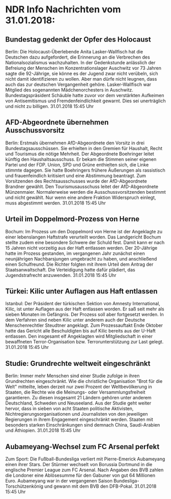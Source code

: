 # NDR Info Nachrichten vom 31.01.2018:


## Bundestag gedenkt der Opfer des Holocaust
Berlin: Die Holocaust-Überlebende Anita Lasker-Wallfisch hat die Deutschen dazu aufgefordert, die Erinnerung an die Verbrechen des Nationalsozialismus wachzuhalten. In der Gedenkstunde anlässlich der Befreiung der Menschen im Konzentrationslager Auschwitz vor 73 Jahren sagte die 92-Jährige, sie könne es der Jugend zwar nicht verübeln, sich nicht damit identifizieren zu wollen. Aber man dürfe nicht leugnen, dass auch das zur deutschen Vergangenheit gehöre. Lasker-Wallfisch war Mitglied des sogenannten Mädchenorchesters in Auschwitz. Bundestagspräsident Schäuble hatte zuvor vor dem verstärkten Aufkeimen von Antisemitismus und Fremdenfeindlichkeit gewarnt. Dies sei unerträglich und nicht zu billigen. 31.01.2018 15:45 Uhr 

## AFD-Abgeordnete übernehmen Ausschussvorsitz
Berlin: Erstmals übernehmen AfD-Abgeordnete den Vorsitz in drei Bundestagsausschüssen. Sie erhielten in den Gremien für Haushalt, Recht und Tourismus die nötige Mehrheit. Der Abgeordnete Boehringer leitet künftig den Haushaltsausschuss. Er bekam die Stimmen seiner eigenen Partei und der FDP. Union, SPD und Grüne enthielten sich, die Linke stimmte dagegen. Sie hatte Boehringers frühere Äußerungen als rassistisch und frauenfeindlich kritisiert und eine Abstimmung beantragt. Zum Vorsitzenden des Rechtsausschusses wurde der AfD-Abgeordnete Brandner gewählt. Den Tourismusausschuss leitet der AfD-Abgeordnete Münzenmaier. Normalerweise werden die Ausschussvorsitzenden bestimmt und nicht gewählt. Nur wenn eine andere Fraktion Widerspruch einlegt, muss abgestimmt werden. 31.01.2018 15:45 Uhr 

## Urteil im Doppelmord-Prozess von Herne
Bochum: Im Prozess um den Doppelmord von Herne ist der Angeklagte zu einer lebenslangen Haftstrafe verurteilt worden. Das Landgericht Bochum stellte zudem eine besondere Schwere der Schuld fest. Damit kann er nach 15 Jahren nicht vorzeitig aus der Haft entlassen werden. Der 20-Jährige hatte im Prozess gestanden, im vergangenen Jahr zunächst einen neunjährigen Nachbarsjungen umgebracht zu haben, und anschließend einen Schulfreund. Die Richter folgten mit ihrem Urteil dem Antrag der Staatsanwaltschaft. Die Verteidigung hatte dafür plädiert, das Jugendstrafrecht anzuwenden. 31.01.2018 15:45 Uhr 

## Türkei: Kilic unter Auflagen aus Haft entlassen
Istanbul: Der Präsident der türkischen Sektion von Amnesty International, Kilic, ist unter Auflagen aus der Haft entlassen worden. Er saß seit mehr als sieben Monaten im Gefängnis. Der Prozess soll aber fortgesetzt werden. In dem Verfahren sind neben Kilic unter anderem auch der Deutsche Menschenrechtler Steudtner angeklagt. Zum Prozessauftakt Ende Oktober hatte das Gericht alle Beschuldigten bis auf Kilic bereits aus der U-Haft entlassen. Den insgesamt elf Angeklagten wird Mitgliedschaft in einer bewaffneten Terror-Organisation bzw. Terrorunterstützung zur Last gelegt. 31.01.2018 15:45 Uhr 

## Studie: Grundrechte weltweit eingeschränkt
Berlin: Immer mehr Menschen sind einer Studie zufolge in ihren Grundrechten eingeschränkt. Wie die christliche Organisation "Brot für die Welt" mitteilte, leben derzeit nur zwei Prozent der Weltbevölkerung in Staaten, die Rechte wie die Meinungs- oder Versammlungsfreiheit garantieren. Zu diesen insgesamt 21 Ländern gehören unter anderem Deutschland, Schweden und Neuseeland. Aus der Studie geht weiter hervor, dass in sieben von acht Staaten politische Aktivisten, Nichtregierungsorganisationen und Journalisten von den jeweiligen Regierungen in ihrem Engagement eingeschränkt werden. Staaten mit besonders starken Einschränkungen sind demnach China, Saudi-Arabien und Äthiopien. 31.01.2018 15:45 Uhr 

## Aubameyang-Wechsel zum FC Arsenal perfekt
Zum Sport: Die Fußball-Bundesliga verliert mit Pierre-Emerick Aubameyang einen ihrer Stars. Der Stürmer wechselt von Borussia Dortmund in die englische Premier League zum FC Arsenal. Nach Angaben des BVB zahlen die Londoner eine Ablösesumme für den Gabuner von gut 64 Millionen Euro. Aubameyang war in der vergangenen Saison Bundesliga-Torschützenkönig und gewann mit dem BVB den DFB-Pokal. 31.01.2018 15:45 Uhr 
